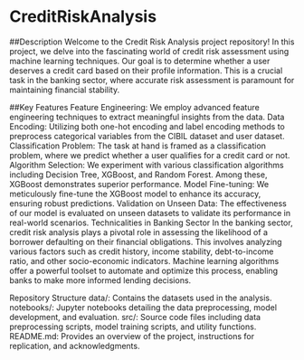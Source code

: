 # CreditRiskAnalysis

##Description
Welcome to the Credit Risk Analysis project repository! In this project, we delve into the fascinating world of credit risk assessment using machine learning techniques. Our goal is to determine whether a user deserves a credit card based on their profile information. This is a crucial task in the banking sector, where accurate risk assessment is paramount for maintaining financial stability.

##Key Features
Feature Engineering: We employ advanced feature engineering techniques to extract meaningful insights from the data.
Data Encoding: Utilizing both one-hot encoding and label encoding methods to preprocess categorical variables from the CIBIL dataset and user dataset.
Classification Problem: The task at hand is framed as a classification problem, where we predict whether a user qualifies for a credit card or not.
Algorithm Selection: We experiment with various classification algorithms including Decision Tree, XGBoost, and Random Forest. Among these, XGBoost demonstrates superior performance.
Model Fine-tuning: We meticulously fine-tune the XGBoost model to enhance its accuracy, ensuring robust predictions.
Validation on Unseen Data: The effectiveness of our model is evaluated on unseen datasets to validate its performance in real-world scenarios.
Technicalities in Banking Sector
In the banking sector, credit risk analysis plays a pivotal role in assessing the likelihood of a borrower defaulting on their financial obligations. This involves analyzing various factors such as credit history, income stability, debt-to-income ratio, and other socio-economic indicators. Machine learning algorithms offer a powerful toolset to automate and optimize this process, enabling banks to make more informed lending decisions.

Repository Structure
data/: Contains the datasets used in the analysis.
notebooks/: Jupyter notebooks detailing the data preprocessing, model development, and evaluation.
src/: Source code files including data preprocessing scripts, model training scripts, and utility functions.
README.md: Provides an overview of the project, instructions for replication, and acknowledgments.
